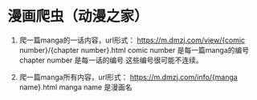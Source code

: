 # 漫画爬虫（动漫之家）

1. 爬一篇manga的一话内容，url形式：
https://m.dmzj.com/view/{comic number}/{chapter number}.html
comic number 是每一篇manga的编号
chapter number 是每一话的编号
这些编号很可能不连续。

2. 爬一篇manga所有内容，url形式：
https://m.dmzj.com/info/{manga name}.html
manga name 是漫画名
